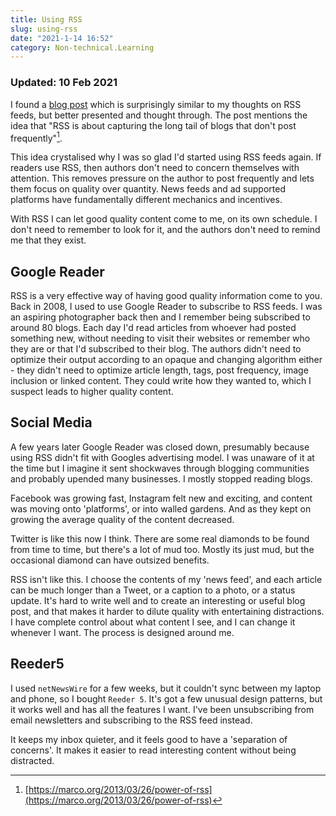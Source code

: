 ```yaml
---
title: Using RSS
slug: using-rss
date: "2021-1-14 16:52"
category: Non-technical.Learning
---
```


### Updated: 10 Feb 2021

I found a [blog post](https://brandur.org/fragments/rss-abandon) which is
surprisingly similar to my thoughts on RSS feeds, but better presented and
thought through. The post mentions the idea that "RSS is about capturing the
long tail of blogs that don't post frequently"[^1].

This idea crystalised why I was so glad I'd started using RSS feeds
again. If readers use RSS, then authors don't need to concern themselves with
attention. This removes pressure on the author to post
frequently and lets them focus on quality over quantity. News feeds and ad
supported platforms have fundamentally different mechanics and incentives.

With RSS I can let good quality content come to me, on its own schedule. I
don't need to remember to look for it, and the authors don't need to remind me
that they exist.

## Google Reader

RSS is a very effective way of having good quality information
come to you. Back in 2008, I used to use Google Reader to subscribe to RSS
feeds. I was an aspiring photographer back then and I remember being subscribed
to around 80 blogs. Each day I'd read articles from whoever had posted
something new, without needing to visit their websites or remember who they are
or that I'd subscribed to their blog. The authors didn't need to optimize their
output according to an opaque and changing algorithm either - they didn't need
to optimize article length, tags, post frequency, image inclusion or linked
content. They could write how they wanted to, which I suspect leads to higher
quality content.

## Social Media

A few years later Google Reader was closed down, presumably because using RSS
didn't fit with Googles advertising model. I was unaware of it at the time but
I imagine it sent shockwaves through blogging communities and probably upended
many businesses. I mostly stopped reading blogs.

Facebook was growing fast, Instagram felt new and exciting, and content was
moving onto 'platforms', or into walled gardens. And as they kept on growing
the average quality of the content decreased.

Twitter is like this now I think. There are some real diamonds to be found from
time to time, but there's a lot of mud too. Mostly its just mud, but the
occasional diamond can have outsized benefits.

RSS isn't like this. I choose the contents of my 'news feed', and
each article can be much longer than a Tweet, or a caption to a photo, or a
status update. It's hard to write well and to create an interesting or useful blog
post, and that makes it harder to dilute quality with entertaining
distractions. I have complete control about what content I see, and I can
change it whenever I want. The process is designed around me.

## Reeder5

I used `netNewsWire` for a few weeks, but it couldn't sync between my laptop
and phone, so I bought `Reeder 5`. It's got a few unusual design patterns, but
it works well and has all the features I want. I've been unsubscribing from
email newsletters and subscribing to the RSS feed instead.

It keeps my inbox quieter, and it feels good to have a 'separation of
concerns'. It makes it easier to read interesting content without being
distracted.

[^1]: [https://marco.org/2013/03/26/power-of-rss](https://marco.org/2013/03/26/power-of-rss)
